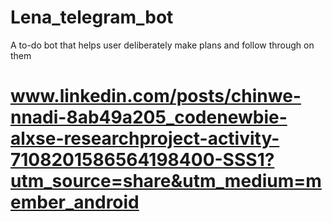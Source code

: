 # Lena_telegram_bot
A to-do bot that helps user deliberately make plans and follow through on them 
# www.linkedin.com/posts/chinwe-nnadi-8ab49a205_codenewbie-alxse-researchproject-activity-7108201586564198400-SSS1?utm_source=share&utm_medium=member_android
